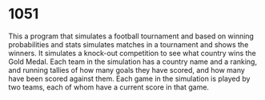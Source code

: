 # 1051
This a program that simulates a football tournament and based on winning probabilities and stats simulates matches in a tournament and shows the winners. 
It simulates a knock-out competition to see what country wins the Gold Medal. 
Each team in the simulation has a country name and a ranking, and running tallies of how many goals they have scored, and how many have been scored against them.
Each game in the simulation is played by two teams, each of whom have a current score in that game.
